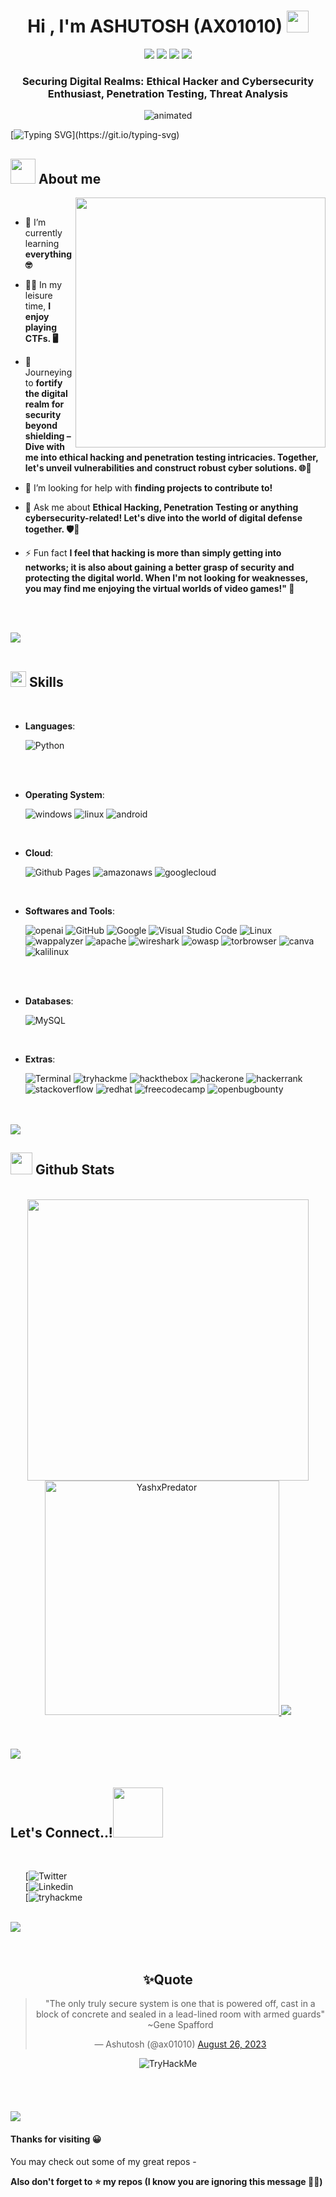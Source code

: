 <h1 align="center"><b>Hi , I'm ASHUTOSH (AX01010) </b><img src="https://media.giphy.com/media/hvRJCLFzcasrR4ia7z/giphy.gif" width="35"></h1>
<p align="center">
    <a href="https://github.com/Ax01010"><img src="https://img.shields.io/badge/status-updating-brightgreen.svg"></a>
    <a href="https://github.com/python/cpython"><img src="https://img.shields.io/badge/Python-3.10-FF1493.svg"></a>  
    <a href="https://github.com/Ax01010/ax01010/stargazers"><img src="https://img.shields.io/github/stars/YashxPredator/YashxPredator.svg"></a>
    <a href="https://github.com/Ax01010/ax01010/network/members"><img src="https://img.shields.io/github/forks/YashxPredator/YashxPredator.svg?color=blue"></a>
<h3 align="center">Securing Digital Realms: Ethical Hacker and Cybersecurity Enthusiast, Penetration Testing, Threat Analysis</h3>

</p>  
<p align="center">
  <img src="https://wallpaperaccess.com/full/3166727.jpg" alt="animated" />
</p>

<!--   my-ticker --> 

[![Typing SVG](https://readme-typing-svg.herokuapp.com?color=%2336BCF7&center=true&vCenter=false&width=1000&lines=Hi+there+👋,+I+am+Ax01010;+Welcome+to+My+Profile!)](https://git.io/typing-svg)

## <picture><img src = "https://www.icegif.com/wp-content/uploads/2022/12/icegif-498.gif" width = 40px></picture> **About me**

<picture> <img align="right" src="https://media.tenor.com/58XUFFpP-a0AAAAC/cyber.gif" width = 400px></picture>

<br>


- 🌱 I’m currently learning **everything 🤓**

- 👨‍💻 In my leisure time, **I enjoy playing CTFs. 🖥️**

- 🔭 Journeying to **fortify the digital realm for security beyond shielding – Dive with me into ethical hacking and penetration testing intricacies. Together, let's unveil vulnerabilities and construct robust cyber solutions. 🌐🚀**

- 🤝 I’m looking for help with **finding projects to contribute to!**

- 💬 Ask me about **Ethical Hacking, Penetration Testing or anything cybersecurity-related! Let's dive into the world of digital defense together. 🛡️🔐**

- ⚡ Fun fact **I feel that hacking is more than simply getting into networks; it is also about gaining a better grasp of security and protecting the digital world. When I'm not looking for weaknesses, you may find me enjoying the virtual worlds of video games!" 💫**

<br><br>

<img src="https://user-images.githubusercontent.com/73097560/115834477-dbab4500-a447-11eb-908a-139a6edaec5c.gif"><br><br>

## <img src="https://media2.giphy.com/media/QssGEmpkyEOhBCb7e1/giphy.gif?cid=ecf05e47a0n3gi1bfqntqmob8g9aid1oyj2wr3ds3mg700bl&rid=giphy.gif" width ="25"><b> Skills</b>
<br>

<p align="center">

- **Languages**:
    
    ![Python](https://img.shields.io/badge/Python%20-%2314354C.svg?style=for-the-badge&logo=python&logoColor=white)

<br>

<br>

<p align="center">

- **Operating System**:
    
    ![windows](https://img.shields.io/badge/windows-0078D4?style=for-the-badge&logo=windows&logoColor=white)
    ![linux](https://img.shields.io/badge/linux-FCC624.svg?&style=for-the-badge&logo=linux&logoColor=white)
    ![android](https://img.shields.io/badge/android-3DDC84.svg?&style=for-the-badge&logo=android&logoColor=white)

<br>

- **Cloud**:

    ![Github Pages](https://img.shields.io/badge/GitHub%20Pages-%23327FC7.svg?style=for-the-badge&logo=github&logoColor=white)
    ![amazonaws](https://img.shields.io/badge/amazon-232F3E?style=for-the-badge&logo=amazonaws&logoColor=white)
    ![googlecloud](https://img.shields.io/badge/google-4285F4?style=for-the-badge&logo=googlecloud&logoColor=white)
  
<br>

- **Softwares and Tools**:

    ![openai](https://img.shields.io/badge/openai-412991.svg?style=for-the-badge&logo=openai&logoColor=white)
    ![GitHub](https://img.shields.io/badge/github-%23121011.svg?style=for-the-badge&logo=github&logoColor=white)
    ![Google](https://img.shields.io/badge/google-%234285F4.svg?style=for-the-badge&logo=google&logoColor=white)
    ![Visual Studio Code](https://img.shields.io/badge/Visual%20Studio%20Code-0078d7.svg?style=for-the-badge&logo=visual-studio-code&logoColor=white)
    ![Linux](https://img.shields.io/badge/Linux-FCC624?style=for-the-badge&logo=linux&logoColor=black) 
    ![wappalyzer](https://img.shields.io/badge/wappalyzer-32067C?style=for-the-badge&logo=wappalyzer&logoColor=white) 
    ![apache](https://img.shields.io/badge/apache-D22128?style=for-the-badge&logo=apache&logoColor=white) 
    ![wireshark](https://img.shields.io/badge/wireshark-1679A7?style=for-the-badge&logo=wireshark&logoColor=white) 
    ![owasp](https://img.shields.io/badge/owasp-000000?style=for-the-badge&logo=owasp&logoColor=white) 
    ![torbrowser](https://img.shields.io/badge/torbrowser-7D4698?style=for-the-badge&logo=torbrowser&logoColor=white) 
    ![canva](https://img.shields.io/badge/canva-00C4CC?style=for-the-badge&logo=canva&logoColor=white) 
    ![kalilinux](https://img.shields.io/badge/kalilinux-557C94?style=for-the-badge&logo=kalilinux&logoColor=white) 

<br>

<br>

<p align="center">

- **Databases**:
    
    ![MySQL](https://img.shields.io/badge/MySQL-005C84?style=for-the-badge&logo=mysql&logoColor=white)

<br>

- **Extras**:

    ![Terminal](https://img.shields.io/badge/Terminal-%23054020?style=for-the-badge&logo=gnu-bash&logoColor=white)
    ![tryhackme](https://img.shields.io/badge/tryhackme-212C42?style=for-the-badge&logo=tryhackme&logoColor=white)
    ![hackthebox](https://img.shields.io/badge/hackthebox-9FEF00?style=for-the-badge&logo=hackthebox&logoColor=white)
    ![hackerone](https://img.shields.io/badge/hackerone-494649?style=for-the-badge&logo=hackerone&logoColor=white)
    ![hackerrank](https://img.shields.io/badge/hackerrank-00EA64?style=for-the-badge&logo=hackerrank&logoColor=white)
    ![stackoverflow](https://img.shields.io/badge/stackoverflow-F58025?style=for-the-badge&logo=stackoverflow&logoColor=white) 
    ![redhat](https://img.shields.io/badge/redhat-EE0000?style=for-the-badge&logo=redhat&logoColor=white)
    ![freecodecamp](https://img.shields.io/badge/freecodecamp-0A0A23?style=for-the-badge&logo=freecodecamp&logoColor=white)
    ![openbugbounty](https://img.shields.io/badge/openbugbounty-F67909?style=for-the-badge&logo=openbugbounty&logoColor=white)   

</p>

<br>
<br>

<img src="https://user-images.githubusercontent.com/73097560/115834477-dbab4500-a447-11eb-908a-139a6edaec5c.gif">

<br>

## <img src="https://media.giphy.com/media/iY8CRBdQXODJSCERIr/giphy.gif" width="35"><b> Github Stats </b>
<br>

<div align="center">

<a href="https://github.com/Ax01010/">
  <img src="https://github-readme-stats.vercel.app/api?username=YashxPredator&include_all_commits=true&count_private=true&show_icons=true&line_height=20&title_color=7A7ADB&icon_color=2234AE&text_color=D3D3D3&bg_color=0,000000,130F40" width="450"/>
  <img src="https://github-readme-stats.vercel.app/api/top-langs?username=YashxPredator&show_icons=true&locale=en&layout=compact&line_height=20&title_color=7A7ADB&icon_color=2234AE&text_color=D3D3D3&bg_color=0,000000,130F40" width="375"  alt="YashxPredator"/>
<img src="https://github-readme-streak-stats.herokuapp.com/?user=YashxPredator"></img>


</a>
</div>

<br>
<br>
<br>

<img src="https://user-images.githubusercontent.com/73097560/115834477-dbab4500-a447-11eb-908a-139a6edaec5c.gif">

<br>
<br>

## <b> Let's Connect..!</b><img src="https://media.tenor.com/yoAqeriAJnIAAAAi/bugcat-bugcatsticker.gif" width ="80">
<br>
<div align='left'>

<ul>

[![Twitter](https://twitter.com/Axs0428)  
[![Linkedin](https://www.linkedin.com/in/ashutosh-sharma-a8a813220/)  
[![tryhackme](https://tryhackme.com/p/Ashu2512)  

</ul>
</div>

<br>
<img src="https://user-images.githubusercontent.com/73097560/115834477-dbab4500-a447-11eb-908a-139a6edaec5c.gif">
<br>
<br>
<br>

<div align='center'>

## <b>✨Quote</b>
<blockquote class="twitter-tweet"><p lang="en" dir="ltr">&quot;The only truly secure system is one that is powered off, cast in a block of concrete and sealed in a lead-lined room with armed guards&quot;<br> ~Gene Spafford</p>  
&mdash; Ashutosh (@ax01010) <a href="https://twitter.com/Axs0428">August 26, 2023</a></blockquote>
<img src="" alt="TryHackMe">

</div>
<br>
<br>
<br>
<br>


<img src="https://user-images.githubusercontent.com/73097560/115834477-dbab4500-a447-11eb-908a-139a6edaec5c.gif">


#### Thanks for visiting 😀 
You may check out some of my great repos -  

**Also don't forget to ⭐ my repos (I know you are ignoring this message 🙂🙃)**

